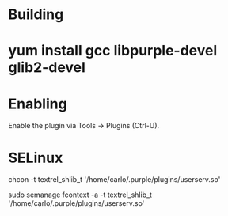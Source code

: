 Building
========

# yum install gcc libpurple-devel glib2-devel

Enabling
========

Enable the plugin via Tools -> Plugins (Ctrl-U).

SELinux
=======

chcon -t textrel_shlib_t '/home/carlo/.purple/plugins/userserv.so'

sudo semanage fcontext -a -t textrel_shlib_t '/home/carlo/.purple/plugins/userserv.so'
